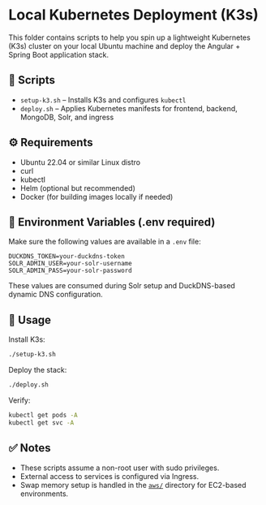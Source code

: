 # Local Kubernetes Deployment (K3s)

This folder contains scripts to help you spin up a lightweight Kubernetes (K3s) cluster on your local Ubuntu machine and deploy the Angular + Spring Boot application stack.

## 📄 Scripts

- `setup-k3.sh` – Installs K3s and configures `kubectl`
- `deploy.sh` – Applies Kubernetes manifests for frontend, backend, MongoDB, Solr, and ingress

## ⚙️ Requirements

- Ubuntu 22.04 or similar Linux distro
- curl
- kubectl
- Helm (optional but recommended)
- Docker (for building images locally if needed)

## 🔐 Environment Variables (.env required)

Make sure the following values are available in a `.env` file:

```env
DUCKDNS_TOKEN=your-duckdns-token
SOLR_ADMIN_USER=your-solr-username
SOLR_ADMIN_PASS=your-solr-password
```

These values are consumed during Solr setup and DuckDNS-based dynamic DNS configuration.

## 🚀 Usage

Install K3s:
```bash
./setup-k3.sh
```

Deploy the stack:
```bash
./deploy.sh
```

Verify:
```bash
kubectl get pods -A
kubectl get svc -A
```

## ✅ Notes

- These scripts assume a non-root user with sudo privileges.
- External access to services is configured via Ingress.
- Swap memory setup is handled in the [`aws/`](../aws) directory for EC2-based environments.
